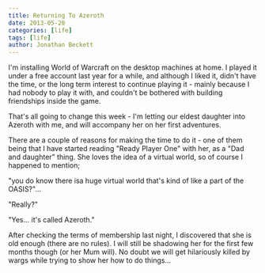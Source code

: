 ```yaml
---
title: Returning To Azeroth
date: 2013-05-20
categories: [life]
tags: [life]
author: Jonathan Beckett
---
```


I'm installing World of Warcraft on the desktop machines at home. I played it under a free account last year for a while, and although I liked it, didn't have the time, or the long term interest to continue playing it - mainly because I had nobody to play it with, and couldn't be bothered with building friendships inside the game.

That's all going to change this week - I'm letting our eldest daughter into Azeroth with me, and will accompany her on her first adventures.

There are a couple of reasons for making the time to do it - one of them being that I have started reading "Ready Player One" with her, as a "Dad and daughter" thing. She loves the idea of a virtual world, so of course I happened to mention;

"you do know there isa huge virtual world that's kind of like a part of the OASIS?"...

"Really?"

"Yes... it's called Azeroth."

After checking the terms of membership last night, I discovered that she is old enough (there are no rules). I will still be shadowing her for the first few months though (or her Mum will). No doubt we will get hilariously killed by wargs while trying to show her how to do things...
